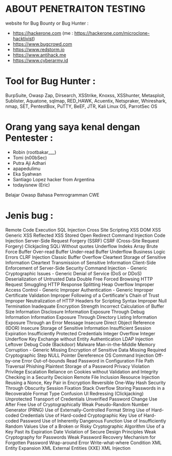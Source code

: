 # ABOUT PENETRAITON TESTING #

website for Bug Bounty or Bug Hunter :

- https://hackerone.com (me : https://hackerone.com/microclone-hacktivist)
- https://www.bugcrowd.com
- https://www.redstorm.io
- https://www.antihack.me
- https://www.cyberarmy.id

# Tool for Bug Hunter :

BurpSuite, Owasp Zap, Dirsearch, XSStrike, Knoxss, XSShunter, Metasploit, Sublister, Aquatone, sqlmap, RED_HAWK, Acuentix, Netspraker, Whireshark, nmap, SET, PentestBox, PuTTY, BeEF, JTR, Kali Linux OS, ParrotSec OS

# Orang yang saya kenal dengan Pentester :

- Robin (rootbakar___)
- Tomi (n00bSec)
- Putra Aji Adhari
- apapedulimu
- Eka Syahwan
- Santiago Lopez hacker from Argentina
- todayisnew (Eric)

Belajar Owasp
Bahasa Pemrogramman
CWE

# Jenis bug :

Remote Code Execution
SQL Injection
Cross Site Scripting
XSS DOM
XSS Generic
XSS Reflected
XSS Stored
Open Redirect
Command Injection
Code Injection
Server-Side Request Forgery (SSRF)
CSRF (Cross-Site Request Forgery)
Clickjacling
SQLi Without quotes
Underflow Indeks Array
Brute Force
Buffer Over-read
Buffer Under-read
Buffer Underflow
Business Logic Errors
CLRF Injection
Classic Buffer Overflow
Cleartext Storage of Sensitive Information
Cleartext Transmission of Sensitive Information
Client-Side Enforcement of Server-Side Security
Command Injection - Generic
Cryptographic Issues - Generic
Denial of Service (DoS or DDoS)
Deserialization of Untrusted Data
Double Free
Forced Browsing
HTTP Request Smuggling
HTTP Response Splitting
Heap Overflow
Improper Access Control - Generic
Improper Authentication - Generic
Improper Certificate Validation
Improper Following of a Certificate's Chain of Trust
Improper Neutralization of HTTP Headers for Scripting Syntax
Improper Null Termination
Inadequate Encryption Strength
Incorrect Calculation of Buffer Size
Information Disclosure
Information Exposure Through Debug Information
Information Exposure Through Directory Listing
Information Exposure Through an Error Message
Insecure Direct Object Reference (IDOR)
Insecure Storage of Sensitive Information
Insufficient Session Expiration
Insufficiently Protected Credentials
Integer Overflow
Integer Underflow
Key Exchange without Entity Authentication
LDAP Injection
Leftover Debug Code (Backdoor)
Malware
Man-in-the-Middle
Memory Corruption - Generic
Missing Encryption of Sensitive Data
Missing Required Cryptographic Step
NULL Pointer Dereference
OS Command Injection
Off-by-one Error
Out-of-bounds Read
Password in Configuration File
Path Traversal
Phishing
Plaintext Storage of a Password
Privacy Violation
Privilege Escalation
Reliance on Cookies without Validation and Integrity Checking in a Security Decision
Remote File Inclusion
Resource Injection
Reusing a Nonce, Key Pair in Encryption
Reversible One-Way Hash
Security Through Obscurity
Session Fixation
Stack Overflow
Storing Passwords in a Recoverable Format
Type Confusion
UI Redressing (Clickjacking)
Unprotected Transport of Credentials
Unverified Password Change
Use After Free
Use of Cryptographically Weak Pseudo-Random Number Generator (PRNG)
Use of Externally-Controlled Format String
Use of Hard-coded Credentials
Use of Hard-coded Cryptographic Key
Use of Hard-coded Password
Use of Inherently Dangerous Function
Use of Insufficiently Random Values
Use of a Broken or Risky Cryptographic Algorithm
Use of a Key Past its Expiration Date
Violation of Secure Design Principles
Weak Cryptography for Passwords
Weak Password Recovery Mechanism for Forgotten Password
Wrap-around Error
Write-what-where Condition
XML Entity Expansion
XML External Entities (XXE)
XML Injection
